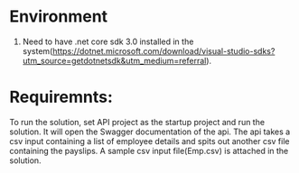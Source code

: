 # Environment
1. Need to have .net core sdk 3.0 installed in the system(https://dotnet.microsoft.com/download/visual-studio-sdks?utm_source=getdotnetsdk&utm_medium=referral).

# Requiremnts:
To run the solution, set API project as the startup project and run the solution. It will open the Swagger documentation of the api. The api takes a csv input containing a list of employee details and spits out another csv file containing the payslips. A sample csv input file(Emp.csv) is attached in the solution.
